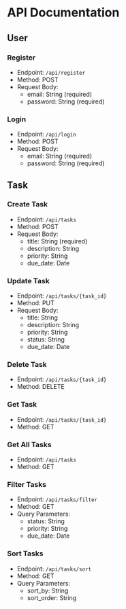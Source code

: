 # API Documentation

## User

### Register

- Endpoint: `/api/register`
- Method: POST
- Request Body:
  - email: String (required)
  - password: String (required)

### Login

- Endpoint: `/api/login`
- Method: POST
- Request Body:
  - email: String (required)
  - password: String (required)

## Task

### Create Task

- Endpoint: `/api/tasks`
- Method: POST
- Request Body:
  - title: String (required)
  - description: String
  - priority: String
  - due_date: Date

### Update Task

- Endpoint: `/api/tasks/{task_id}`
- Method: PUT
- Request Body:
  - title: String
  - description: String
  - priority: String
  - status: String
  - due_date: Date

### Delete Task

- Endpoint: `/api/tasks/{task_id}`
- Method: DELETE

### Get Task

- Endpoint: `/api/tasks/{task_id}`
- Method: GET

### Get All Tasks

- Endpoint: `/api/tasks`
- Method: GET

### Filter Tasks

- Endpoint: `/api/tasks/filter`
- Method: GET
- Query Parameters:
  - status: String
  - priority: String
  - due_date: Date

### Sort Tasks

- Endpoint: `/api/tasks/sort`
- Method: GET
- Query Parameters:
  - sort_by: String
  - sort_order: String
